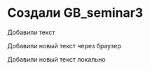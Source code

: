 ﻿# Создали GB_seminar3

Добавили текст

Добавили новый текст через браузер

Добавили новый текст локально
